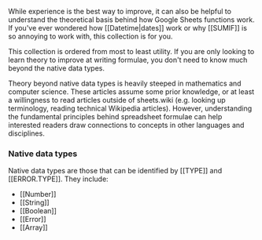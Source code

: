 While experience is the best way to improve, it can also be helpful to understand the theoretical basis behind how Google Sheets functions work. If you've ever wondered how [[Datetime|dates]] work or why [[SUMIF]] is so annoying to work with, this collection is for you.

This collection is ordered from most to least utility. If you are only looking to learn theory to improve at writing formulae, you don't need to know much beyond the native data types.

Theory beyond native data types is heavily steeped in mathematics and computer science. These articles assume some prior knowledge, or at least a willingness to read articles outside of sheets.wiki (e.g. looking up terminology, reading technical Wikipedia articles). However, understanding the fundamental principles behind spreadsheet formulae can help interested readers draw connections to concepts in other languages and disciplines.

### Native data types

Native data types are those that can be identified by [[TYPE]] and [[ERROR.TYPE]]. They include:
- [[Number]]
- [[String]]
- [[Boolean]]
- [[Error]]
- [[Array]]

